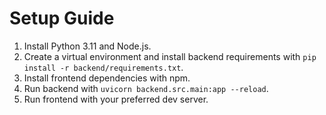 # Setup Guide

1. Install Python 3.11 and Node.js.
2. Create a virtual environment and install backend requirements with `pip install -r backend/requirements.txt`.
3. Install frontend dependencies with npm.
4. Run backend with `uvicorn backend.src.main:app --reload`.
5. Run frontend with your preferred dev server.

